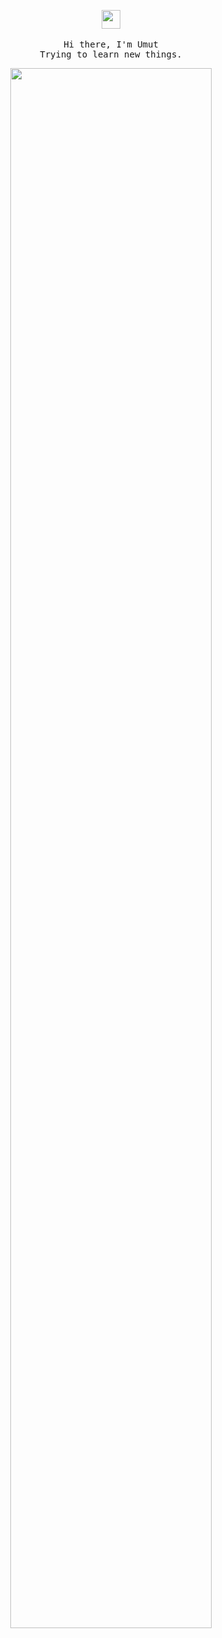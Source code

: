 <p align="center">
  <img src="https://cdn3.emoji.gg/emojis/90276-kittypaw20.gif" width="30px">
 <br><br>
  <samp>
    Hi there, I'm  Umut <br>
    Trying to learn new things. <br>
  </samp>
</p>
<div align="center">
<img width="50%"> <img width="80%" src="https://awesome-github-stats.azurewebsites.net/user-stats/Umut0x?cardType=github&theme=dark&preferLogin=false&Ring=DDDDDD&Text=DDDDDD&Background=12030300&Title=DDDDDD&Border=DD272700">

</div>
